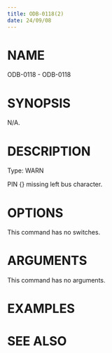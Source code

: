 ```yaml
---
title: ODB-0118(2)
date: 24/09/08
---
```


# NAME

ODB-0118 - ODB-0118

# SYNOPSIS

N/A.

# DESCRIPTION

Type: WARN

PIN {} missing left bus character.

# OPTIONS

This command has no switches.

# ARGUMENTS

This command has no arguments.

# EXAMPLES

# SEE ALSO
